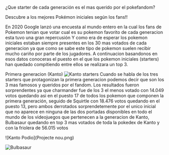 ¿Que starter de cada generación es el mas querido por el pokefandom?

Descubre a los mejores Pokémon iniciales según los fans!!

En 2020 Google lanzó una encuesta al mundo entero en la cual los fans de Pokemon tenian que votar cual es su pokemon favorito de cada generacion esta tuvo una gran repercusión  Y como era de esperar los pokemon iniciales estaban siempre presentes en los 30 mas votados de cada generacion ya que como se sabe este tipo de pokemon suelen recibir mucho cariño por parte de los jugadores. A continuacion basandonos en esos datos conoceras el puesto en el que los pokemon iniciales (starters) han quedado compitiendo entre ellos se realizara un top 3. 

Primera generacion (Kanto)
![Kanto starters](https://static0.gamerantimages.com/wordpress/wp-content/uploads/2023/05/pokemon-kanto-region-starters-charmander-bulbasaur-squirtle.jpg)
Cuando se habla de los tres starters que protagonizan la primera generacion podemos decir que son los 3 mas famosos y queridos por el fandom.                                                                                                   Los resultados fueron sorprendentes ya que charmander fue de los 3 el menos votado con 14.049 votos quedando asi en el puesto 17 de todos los pokemon que componen la primera generación, seguido de Squirtle con 18.476 votos quedando en el puesto 13, pero ambos derrotados sorprendetemente por el unico inicial que no aparece en ninguna de las dos portadas disponibles en todo el mundo de los videojuegos que pertenecen a la generacion de Kanto, Bulbasaur quedando en top 3 mas votados de toda la pokedex de Kanto y con la friolera de 56.015 votos

![Kanto Podio](Projecte nou.png)


![Bulbasaur](https://www.pokemon.com/static-assets/content-assets/cms2/img/pokedex/full/001.png)
